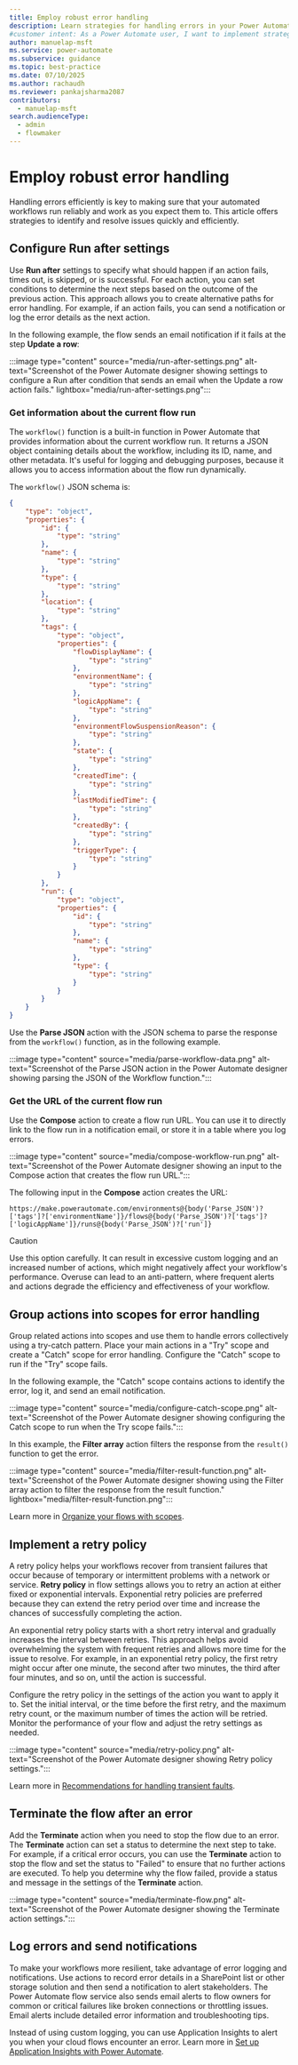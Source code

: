 ```yaml
---
title: Employ robust error handling
description: Learn strategies for handling errors in your Power Automate flows, including configuring "Run after" settings and using retry policies.
#customer intent: As a Power Automate user, I want to implement strategies to identify and resolve issues quickly and efficiently.
author: manuelap-msft
ms.service: power-automate
ms.subservice: guidance
ms.topic: best-practice
ms.date: 07/10/2025
ms.author: rachaudh
ms.reviewer: pankajsharma2087
contributors: 
  - manuelap-msft
search.audienceType: 
  - admin
  - flowmaker
---
```


# Employ robust error handling

Handling errors efficiently is key to making sure that your automated workflows run reliably and work as you expect them to. This article offers strategies to identify and resolve issues quickly and efficiently.

## Configure Run after settings

Use **Run after** settings to specify what should happen if an action fails, times out, is skipped, or is successful. For each action, you can set conditions to determine the next steps based on the outcome of the previous action. This approach allows you to create alternative paths for error handling. For example, if an action fails, you can send a notification or log the error details as the next action.

In the following example, the flow sends an email notification if it fails at the step **Update a row**:

:::image type="content" source="media/run-after-settings.png" alt-text="Screenshot of the Power Automate designer showing settings to configure a Run after condition that sends an email when the Update a row action fails." lightbox="media/run-after-settings.png":::

### Get information about the current flow run

The `workflow()` function is a built-in function in Power Automate that provides information about the current workflow run. It returns a JSON object containing details about the workflow, including its ID, name, and other metadata. It's useful for logging and debugging purposes, because it allows you to access information about the flow run dynamically.
  
The `workflow()` JSON schema is:

```json
{
    "type": "object",
    "properties": {
        "id": {
            "type": "string"
        },
        "name": {
            "type": "string"
        },
        "type": {
            "type": "string"
        },
        "location": {
            "type": "string"
        },
        "tags": {
            "type": "object",
            "properties": {
                "flowDisplayName": {
                    "type": "string"
                },
                "environmentName": {
                    "type": "string"
                },
                "logicAppName": {
                    "type": "string"
                },
                "environmentFlowSuspensionReason": {
                    "type": "string"
                },
                "state": {
                    "type": "string"
                },
                "createdTime": {
                    "type": "string"
                },
                "lastModifiedTime": {
                    "type": "string"
                },
                "createdBy": {
                    "type": "string"
                },
                "triggerType": {
                    "type": "string"
                }
            }
        },
        "run": {
            "type": "object",
            "properties": {
                "id": {
                    "type": "string"
                },
                "name": {
                    "type": "string"
                },
                "type": {
                    "type": "string"
                }
            }
        }
    } 
}
```

Use the **Parse JSON** action with the JSON schema to parse the response from the `workflow()` function, as in the following example.

:::image type="content" source="media/parse-workflow-data.png" alt-text="Screenshot of the Parse JSON action in the Power Automate designer showing parsing the JSON of the Workflow function.":::

### Get the URL of the current flow run

Use the **Compose** action to create a flow run URL. You can use it to directly link to the flow run in a notification email, or store it in a table where you log errors.

:::image type="content" source="media/compose-workflow-run.png" alt-text="Screenshot of the Power Automate designer showing an input to the Compose action that creates the flow run URL.":::

The following input in the **Compose** action creates the URL:

```http
https://make.powerautomate.com/environments@{body('Parse_JSON')?['tags']?['environmentName']}/flows@{body('Parse_JSON')?['tags']?['logicAppName']}/runs@{body('Parse_JSON')?['run']}
```

> [!CAUTION]
> Use this option carefully. It can result in excessive custom logging and an increased number of actions, which might negatively affect your workflow's performance. Overuse can lead to an anti-pattern, where frequent alerts and actions degrade the efficiency and effectiveness of your workflow.

## Group actions into scopes for error handling

Group related actions into scopes and use them to handle errors collectively using a try-catch pattern. Place your main actions in a "Try" scope and create a "Catch" scope for error handling. Configure the "Catch" scope to run if the "Try" scope fails.

In the following example, the "Catch" scope contains actions to identify the error, log it, and send an email notification.

:::image type="content" source="media/configure-catch-scope.png" alt-text="Screenshot of the Power Automate designer showing configuring the Catch scope to run when the Try scope fails.":::

In this example, the **Filter array** action filters the response from the `result()` function to get the error.

:::image type="content" source="media/filter-result-function.png" alt-text="Screenshot of the Power Automate designer showing using the Filter array action to filter the response from the result function." lightbox="media/filter-result-function.png":::

Learn more in [Organize your flows with scopes](./create-scopes.md).

## Implement a retry policy

A retry policy helps your workflows recover from transient failures that occur because of temporary or intermittent problems with a network or service. **Retry policy** in flow settings allows you to retry an action at either fixed or exponential intervals. Exponential retry policies are preferred because they can extend the retry period over time and increase the chances of successfully completing the action.

An exponential retry policy starts with a short retry interval and gradually increases the interval between retries. This approach helps avoid overwhelming the system with frequent retries and allows more time for the issue to resolve. For example, in an exponential retry policy, the first retry might occur after one minute, the second after two minutes, the third after four minutes, and so on, until the action is successful.

Configure the retry policy in the settings of the action you want to apply it to. Set the initial interval, or the time before the first retry, and the maximum retry count, or the maximum number of times the action will be retried. Monitor the performance of your flow and adjust the retry settings as needed.

:::image type="content" source="media/retry-policy.png" alt-text="Screenshot of the Power Automate designer showing Retry policy settings.":::

Learn more in [Recommendations for handling transient faults](/power-platform/well-architected/reliability/handle-transient-faults).

## Terminate the flow after an error

Add the **Terminate** action when you need to stop the flow due to an error. The **Terminate** action can set a status to determine the next step to take. For example, if a critical error occurs, you can use the **Terminate** action to stop the flow and set the status to "Failed" to ensure that no further actions are executed. To help you determine why the flow failed, provide a status and message in the settings of the **Terminate** action.

:::image type="content" source="media/terminate-flow.png" alt-text="Screenshot of the Power Automate designer showing the Terminate action settings.":::

## Log errors and send notifications

To make your workflows more resilient, take advantage of error logging and notifications. Use actions to record error details in a SharePoint list or other storage solution and then send a notification to alert stakeholders. The Power Automate flow service also sends email alerts to flow owners for common or critical failures like broken connections or throttling issues. Email alerts include detailed error information and troubleshooting tips.

Instead of using custom logging, you can use Application Insights to alert you when your cloud flows encounter an error. Learn more in [Set up Application Insights with Power Automate](/power-platform/admin/app-insights-cloud-flow).
